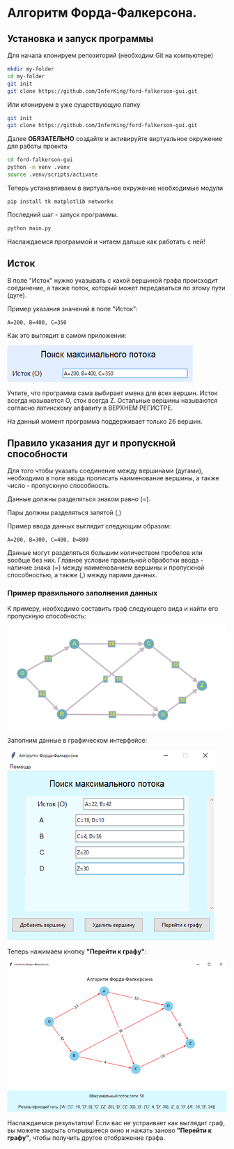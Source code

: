 # Алгоритм Форда-Фалкерсона.

## Установка и запуск программы

Для начала клонируем репозиторий (необходим Git на компьютере)

```bash
mkdir my-folder
cd my-folder
git init
git clone https://github.com/InferKing/ford-falkerson-gui.git
```

Или клонируем в уже существующую папку

```bash
git init
git clone https://github.com/InferKing/ford-falkerson-gui.git
```

Далее **ОБЯЗАТЕЛЬНО** создайте и активируйте виртуальное окружение для работы проекта

```bash
cd ford-falkerson-gui
python -m venv .venv
source .venv/scripts/activate
```

Теперь устанавливаем в виртуальное окружение необходимые модули

```
pip install tk matplotlib networkx
```

Последний шаг - запуск программы. 

```bash
python main.py
```

Наслаждаемся программой и читаем дальше как работать с ней!

## Исток
В поле "Исток" нужно указывать с какой вершиной графа происходит соединение, 
а также поток, который может передаваться по этому пути (дуге). 

Пример указания значений в поле "Исток":

```
A=200, B=400, C=350
```
Как это выглядит в самом приложении:

![Поле исток](/images/picture1.png "Исток (O): A=200, B=400, C=350")

Учтите, что программа сама выбирает имена для всех вершин. 
Исток всегда называется O, сток всегда Z. 
Остальные вершины называются согласно латинскому алфавиту в ВЕРХНЕМ РЕГИСТРЕ. 

На данный момент программа поддерживает только 26 вершин. 

## Правило указания дуг и пропускной способности
Для того чтобы указать соединение между вершинами (дугами), 
необходимо в поле ввода прописать наименование вершины, а также число - пропускную способность.

Данные должны разделяться знаком равно (=). 

Пары должны разделяться запятой (,)

Пример ввода данных выглядит следующим образом:
```
A=200, B=300, C=400, D=800
```
Данные могут разделяться большим количеством пробелов или вообще без них. 
Главное условие правильной обработки ввода - наличие знака (=) между наименованием вершины и пропускной способностью, а также (,) между парами данных.

### Пример правильного заполнения данных

К примеру, необходимо составить граф следующего вида и найти его пропускную способность:

![Правильное заполнение данных](/images/picture2.png "Поиск максимальной пропускной способности")

Заполним данные в графическом интерфейсе:

![Заполняем данные в GUI](/images/picture3.png "Заполняем данные")

Теперь нажимаем кнопку **"Перейти к графу"**:

![Результат](/images/picture4.png "Получаем результат")

Наслаждаемся результатом! Если вас не устраивает как выглядит граф, 
вы можете закрыть открывшееся окно и нажать заново **"Перейти к графу"**, чтобы получить другое отображение графа.
